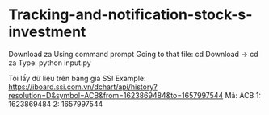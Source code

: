 # Tracking-and-notification-stock-s-investment
Download za
Using command prompt
Going to that file: cd Download -> cd za
Type: python input.py

Tôi lấy dữ liệu trên bảng giá SSI
Example: https://iboard.ssi.com.vn/dchart/api/history?resolution=D&symbol=ACB&from=1623869484&to=1657997544
Mã: ACB
1: 1623869484
2: 1657997544
